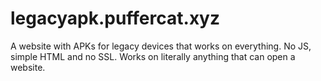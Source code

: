 # legacyapk.puffercat.xyz
A website with APKs for legacy devices that works on everything. No JS, simple HTML and no SSL. Works on literally anything that can open a website.
